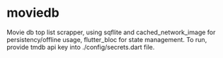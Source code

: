 # moviedb

Movie db top list scrapper, using sqflite and cached_network_image for persistency/offline usage, flutter_bloc for state management.
To run, provide tmdb api key into ./config/secrets.dart file.